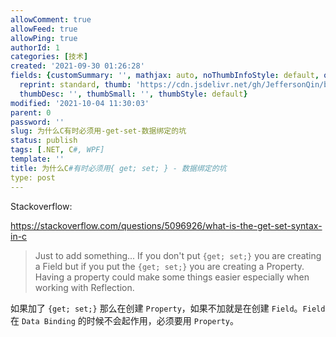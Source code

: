 ```yaml
---
allowComment: true
allowFeed: true
allowPing: true
authorId: 1
categories: [技术]
created: '2021-09-30 01:26:28'
fields: {customSummary: '', mathjax: auto, noThumbInfoStyle: default, outdatedNotice: 'no',
  reprint: standard, thumb: 'https://cdn.jsdelivr.net/gh/JeffersonQin/blog-asset@latest/usr/picgo/20211004112948.png',
  thumbDesc: '', thumbSmall: '', thumbStyle: default}
modified: '2021-10-04 11:30:03'
parent: 0
password: ''
slug: 为什么C有时必须用-get-set-数据绑定的坑
status: publish
tags: [.NET, C#, WPF]
template: ''
title: 为什么C#有时必须用{ get; set; } - 数据绑定的坑
type: post
---
```

Stackoverflow:

https://stackoverflow.com/questions/5096926/what-is-the-get-set-syntax-in-c

> Just to add something... If you don't put `{get; set;}` you are creating a Field but if you put the `{get; set;}` you are creating a Property. Having a property could make some things easier especially when working with Reflection.

如果加了 `{get; set;}` 那么在创建 `Property`，如果不加就是在创建 `Field`。`Field` 在 `Data Binding` 的时候不会起作用，必须要用 `Property`。
